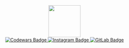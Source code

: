 <div id="header" align="center">
  <img src="https://media.giphy.com/media/M9gbBd9nbDrOTu1Mqx/giphy.gif" width="100"/>
</div>
<div id="badges" align="center">
  <a href="https://www.codewars.com/users/belekov%20aden">
    <img src="https://img.shields.io/badge/Codewars-red?logoColor=red" alt="Codewars Badge"/>
  </a>
  <a href="https://www.instagram.com/abscaless">
    <img src="https://img.shields.io/badge/Instagram-white?logo=instagram&ogoColor=red" alt="Instagram Badge"/>
  </a>
  <a href="https://gitlab.com/Belekov-Aden">
    <img src="https://img.shields.io/badge/GitLab-black?logo=gitlab&ogoColor=black" alt="GitLab Badge"/>
  </a>
</div>
